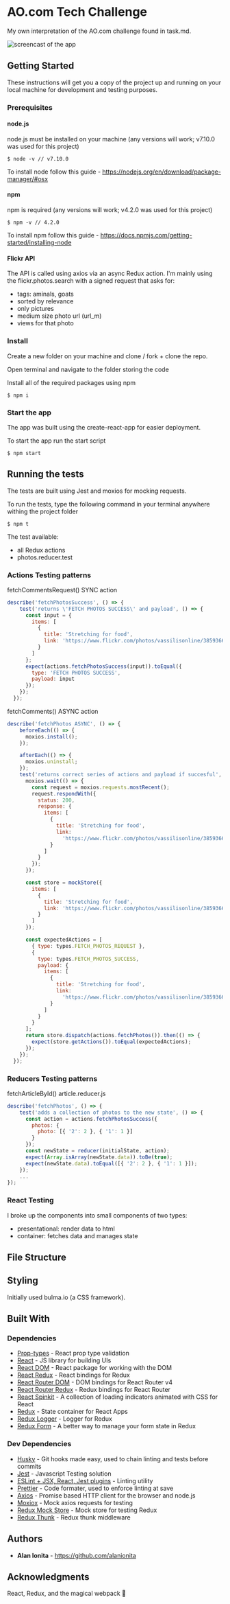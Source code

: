 # AO.com Tech Challenge 

My own interpretation of the AO.com challenge found in task.md.

![screencast of the app](http://# "App screencast")

## Getting Started

These instructions will get you a copy of the project up and running on your local machine for development and testing purposes. 

### Prerequisites

#### node.js

node.js must be installed on your machine (any versions will work; v7.10.0 was used for this project)

```
$ node -v // v7.10.0
```

To install node follow this guide -  https://nodejs.org/en/download/package-manager/#osx

#### npm

npm is required (any versions will work; v4.2.0 was used for this project)

```
$ npm -v // 4.2.0
```

To install npm follow this guide - https://docs.npmjs.com/getting-started/installing-node

#### Flickr API 

The API is called using axios via an async Redux action. I'm mainly using the flickr.photos.search with a signed request that asks for:
- tags: aminals, goats
- sorted by relevance
- only pictures
- medium size photo url (url_m)
- views for that photo

### Install

Create a new folder on your machine and clone / fork + clone the repo. 

Open terminal and navigate to the folder storing the code

Install all of the required packages using npm

```
$ npm i  
```

### Start the app

The app was built using the create-react-app for easier deployment.

To start the app run the start script

```
$ npm start
```

## Running the tests

The tests are built using Jest and moxios for mocking requests.

To run the tests, type the following command in your terminal anywhere withing the project folder

```
$ npm t
```

The test available: 
- all Redux actions
- photos.reducer.test

### Actions Testing patterns

fetchCommentsRequest() SYNC action

```javascript
describe('fetchPhotosSuccess', () => {
    test('returns \'FETCH PHOTOS SUCCESS\' and payload', () => {
      const input = {
        items: [
          {
            title: 'Stretching for food',
            link: 'https://www.flickr.com/photos/vassilisonline/38593667296/'
          }
        ]
      };
      expect(actions.fetchPhotosSuccess(input)).toEqual({
        type: 'FETCH PHOTOS SUCCESS',
        payload: input
      });
    });
  });
```

fetchComments() ASYNC action

```javascript
describe('fetchPhotos ASYNC', () => {
    beforeEach(() => {
      moxios.install();
    });

    afterEach(() => {
      moxios.uninstall;
    });
    test('returns correct series of actions and payload if succesful', () => {
      moxios.wait(() => {
        const request = moxios.requests.mostRecent();
        request.respondWith({
          status: 200,
          response: {
            items: [
              {
                title: 'Stretching for food',
                link:
                  'https://www.flickr.com/photos/vassilisonline/38593667296/'
              }
            ]
          }
        });
      });

      const store = mockStore({
        items: [
          {
            title: 'Stretching for food',
            link: 'https://www.flickr.com/photos/vassilisonline/38593667296/'
          }
        ]
      });

      const expectedActions = [
        { type: types.FETCH_PHOTOS_REQUEST },
        {
          type: types.FETCH_PHOTOS_SUCCESS,
          payload: {
            items: [
              {
                title: 'Stretching for food',
                link:
                  'https://www.flickr.com/photos/vassilisonline/38593667296/'
              }
            ]
          }
        }
      ];
      return store.dispatch(actions.fetchPhotos()).then(() => {
        expect(store.getActions()).toEqual(expectedActions);
      });
    });
  });
```

### Reducers Testing patterns

fetchArticleById() article.reducer.js

```javascript
describe('fetchPhotos', () => {
    test('adds a collection of photos to the new state', () => {
      const action = actions.fetchPhotosSuccess({
        photos: {
          photo: [{ '2': 2 }, { '1': 1 }]
        }
      });
      const newState = reducer(initialState, action);
      expect(Array.isArray(newState.data)).toBe(true);
      expect(newState.data).toEqual([{ '2': 2 }, { '1': 1 }]);
    });
    ...
});
```

### React Testing

I broke up the components into small components of two types:
- presentational: render data to html
- container: fetches data and manages state

## File Structure


## Styling

Initially used bulma.io (a CSS framework).

## Built With

### Dependencies
* [Prop-types](https://www.npmjs.com/package/prop-types) - React prop type validation
* [React](https://www.npmjs.com/package/react) - JS library for building UIs
* [React DOM](https://www.npmjs.com/package/react-dom) - React package for working with the DOM
* [React Redux](https://www.npmjs.com/package/react-redux) - React bindings for Redux
* [React Router DOM](https://www.npmjs.com/package/react-router-dom) - DOM bindings for React Router v4
* [React Router Redux](https://www.npmjs.com/package/react-router-redux) - Redux bindings for React Router
* [React Spinkit](https://www.npmjs.com/package/react-spinkit) - A collection of loading indicators animated with CSS for React
* [Redux](https://www.npmjs.com/package/redux) - State container for React Apps
* [Redux Logger](https://www.npmjs.com/package/redux-logger) - Logger for Redux
* [Redux Form](https://redux-form.com) - A better way to manage your form state in Redux

### Dev Dependencies
* [Husky](https://github.com/typicode/husky) - Git hooks made easy, used to chain linting and tests before commits
* [Jest](https://facebook.github.io/jest/) - Javascript Testing solution
* [ESLint + JSX, React, Jest plugins](http://eslint.org) - Linting utility
* [Prettier](https://www.npmjs.com/package/prettier) - Code formater, used to enforce linting at save
* [Axios](https://www.npmjs.com/package/axios) - Promise based HTTP client for the browser and node.js
* [Moxiox](https://www.npmjs.com/package/moxios) - Mock axios requests for testing
* [Redux Mock Store](https://www.npmjs.com/package/redux-mock-store) - Mock store for testing Redux
* [Redux Thunk](https://www.npmjs.com/package/redux-thunk) - Redux thunk middleware


## Authors

* **Alan Ionita** - https://github.com/alanionita

## Acknowledgments

React, Redux, and the magical webpack 🙌